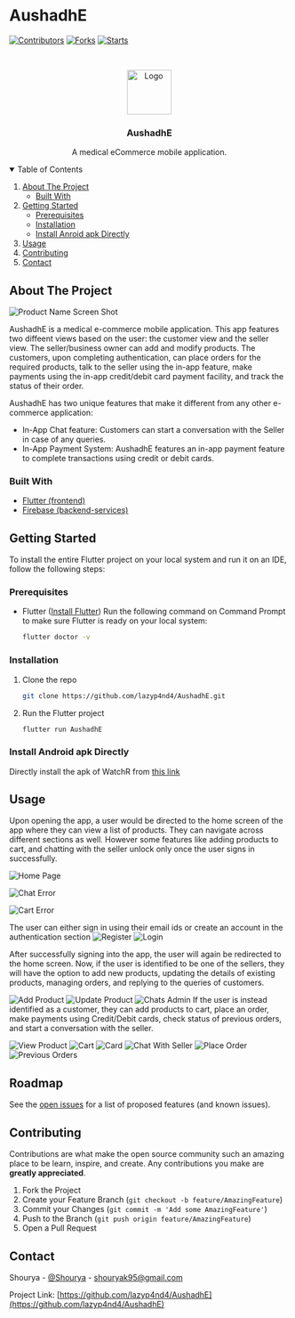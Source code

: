 # AushadhE


[![Contributors][contributors-shield]][contributors-url]
[![Forks][forks-shield]][forks-url]
[![Starts][stars-shield]][stars-url]


<!-- PROJECT LOGO -->
<br />
<p align="center">
  <a href="https://github.com/lazyp4nd4/AushadhE">
    <img src="assets/circle-cropped.png" alt="Logo" width="80" height="80">
  </a>

  <h3 align="center">AushadhE</h3>

  <p align="center">
    A medical eCommerce mobile application.
  </p>
</p>



<!-- TABLE OF CONTENTS -->
<details open="open">
  <summary>Table of Contents</summary>
  <ol>
    <li>
      <a href="#about-the-project">About The Project</a>
      <ul>
        <li><a href="#built-with">Built With</a></li>
      </ul>
    </li>
    <li>
      <a href="#getting-started">Getting Started</a>
      <ul>
        <li><a href="#prerequisites">Prerequisites</a></li>
        <li><a href="#installation">Installation</a></li>
        <li><a href="#install-android-apk-directly">Install Anroid apk Directly</a></li>
      </ul>
    </li>
    <li><a href="#usage">Usage</a></li>
    <li><a href="#contributing">Contributing</a></li>
    <li><a href="#contact">Contact</a></li>
  </ol>
</details>



<!-- ABOUT THE PROJECT -->
## About The Project

![Product Name Screen Shot](https://github.com/lazyp4nd4/AushadhE/blob/main/Screenshots/Splash2.png?raw=true)


AushadhE is a medical e-commerce mobile application. This app features two diffeent views based on the user: the customer view and the seller view. The seller/business owner can add and modify products. The customers, upon completing authentication, can place orders for the required products, talk to the seller using the in-app feature, make payments using the in-app credit/debit card payment facility, and track the status of their order.

AushadhE has two unique features that make it different from any other e-commerce application: 
* In-App Chat feature: Customers can start a conversation with the Seller in case of any queries.
* In-App Payment System: AushadhE features an in-app payment feature to complete transactions using credit or debit cards.


### Built With

* [Flutter (frontend)](https://flutter.dev/)
* [Firebase (backend-services)](https://firebase.google.com/)



<!-- GETTING STARTED -->
## Getting Started

To install the entire Flutter project on your local system and run it on an IDE, follow the following steps:

### Prerequisites

* Flutter ([Install Flutter](https://flutter.dev/docs/get-started/install))
Run the following command on Command Prompt to make sure Flutter is ready on your local system:
  ```sh
  flutter doctor -v
  ```

### Installation

1. Clone the repo
   ```sh
   git clone https://github.com/lazyp4nd4/AushadhE.git
   ```
3. Run the Flutter project
   ```sh
   flutter run AushadhE
   ```

### Install Android apk Directly

Directly install the apk of WatchR from [this link](https://github.com/lazyp4nd4/AushadhE/blob/main/Apk/app-release.apk)



<!-- USAGE EXAMPLES -->
## Usage

Upon opening the app, a user would be directed to the home screen of the app where they can view a list of products. They can navigate across different sections as well. However some features like adding products to cart, and chatting with the seller unlock only once the user signs in successfully.

![Home Page](https://github.com/lazyp4nd4/AushadhE/blob/main/Screenshots/HomeA.png?raw=true)

![Chat Error](https://github.com/lazyp4nd4/AushadhE/blob/main/Screenshots/ChatError.png?raw=true)

![Cart Error](https://github.com/lazyp4nd4/AushadhE/blob/main/Screenshots/CartError.png?raw=true)

The user can either sign in using their email ids or create an account in the authentication section
![Register](https://github.com/lazyp4nd4/AushadhE/blob/main/Screenshots/Register.png?raw=true)
![Login](https://github.com/lazyp4nd4/AushadhE/blob/main/Screenshots/Login.png?raw=true)

After successfully signing into the app, the user will again be redirected to the home screen. Now, if the user is identified to be one of the sellers, they will have the option to add new products, updating the details of existing products, managing orders, and replying to the queries of customers.
<!--ADD SELLER SCREENSHOTS --> 
![Add Product](https://github.com/lazyp4nd4/AushadhE/blob/main/Screenshots/AddProduct.png?raw=true)
![Update Product](https://github.com/lazyp4nd4/AushadhE/blob/main/Screenshots/UpdateProduct.png?raw=true)
![Chats Admin](https://github.com/lazyp4nd4/AushadhE/blob/main/Screenshots/ChatsAdmin.png?raw=true)
If the user is instead identified as a customer, they can add products to cart, place an order, make payments using Credit/Debit cards, check status of previous orders, and start a conversation with the seller.
<!--ADD Customer SCREENSHOTS -->
![View Product](https://github.com/lazyp4nd4/AushadhE/blob/main/Screenshots/ViewProduct.png?raw=true)
![Cart](https://github.com/lazyp4nd4/AushadhE/blob/main/Screenshots/Cart.png?raw=true)
![Card](https://github.com/lazyp4nd4/AushadhE/blob/main/Screenshots/Card.png?raw=true)
![Chat With Seller](https://github.com/lazyp4nd4/AushadhE/blob/main/Screenshots/ChatWithAdmin.png?raw=true)
![Place Order](https://github.com/lazyp4nd4/AushadhE/blob/main/Screenshots/PlaceOrder.png?raw=true)
![Previous Orders](https://github.com/lazyp4nd4/AushadhE/blob/main/Screenshots/PreviousOrders.png?raw=true)

<!-- ROADMAP -->
## Roadmap

See the [open issues](https://github.com/lazyp4nd4/AushadhE/issues) for a list of proposed features (and known issues).



<!-- CONTRIBUTING -->
## Contributing

Contributions are what make the open source community such an amazing place to be learn, inspire, and create. Any contributions you make are **greatly appreciated**.

1. Fork the Project
2. Create your Feature Branch (`git checkout -b feature/AmazingFeature`)
3. Commit your Changes (`git commit -m 'Add some AmazingFeature'`)
4. Push to the Branch (`git push origin feature/AmazingFeature`)
5. Open a Pull Request



<!-- CONTACT -->
## Contact

Shourya - [@Shourya](https://www.linkedin.com/in/shourya-3b43a41a5/) - shouryak95@gmail.com

Project Link: [https://github.com/lazyp4nd4/AushadhE](https://github.com/lazyp4nd4/AushadhE)







<!-- MARKDOWN LINKS & IMAGES -->
<!-- https://www.markdownguide.org/basic-syntax/#reference-style-links -->
[contributors-shield]: https://img.shields.io/github/contributors/lazyp4nd4/AushadhE.svg?style=for-the-badge
[contributors-url]: https://github.com/lazyp4nd4/AushadhE/graphs/contributors
[forks-shield]: https://img.shields.io/github/forks/lazyp4nd4/AushadhE.svg?style=for-the-badge
[forks-url]: https://github.com/lazyp4nd4/AushadhE/network/members
[stars-shield]: https://img.shields.io/github/stars/lazyp4nd4/AushadhE.svg?style=for-the-badge
[stars-url]: https://github.com/lazyp4nd4/AushadhE/stargazers
[issues-shield]: https://img.shields.io/github/issues/lazyp4nd4/AushadhE.svg?style=for-the-badge
[issues-url]:https://github.com/lazyp4nd4/AushadhE/issues
[license-shield]: https://img.shields.io/github/license/lazyp4nd4/AushadhE.svg?style=for-the-badge
[license-url]: https://github.com/lazyp4nd4/AushadhE/blob/master/LICENSE.txt

